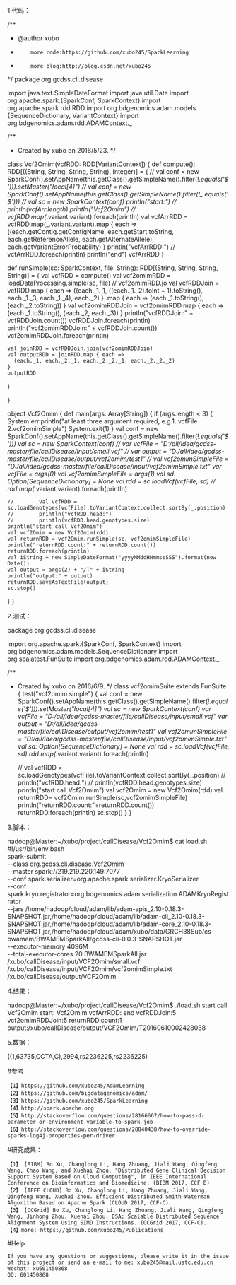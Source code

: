 

1.代码：

/**
  * @author xubo
  *         more code:https://github.com/xubo245/SparkLearning
  *         more blog:http://blog.csdn.net/xubo245
  */
package org.gcdss.cli.disease

import java.text.SimpleDateFormat
import java.util.Date
import org.apache.spark.{SparkConf, SparkContext}
import org.apache.spark.rdd.RDD
import org.bdgenomics.adam.models.{SequenceDictionary, VariantContext}
import org.bdgenomics.adam.rdd.ADAMContext._

/**
  * Created by xubo on 2016/5/23.
  */

class Vcf2Omim(vcfRDD: RDD[VariantContext]) {
  def compute(): RDD[((String, String, String, String), Integer)] = {
    //    val conf = new SparkConf().setAppName(this.getClass().getSimpleName().filter(!_.equals('$'))).setMaster("local[4]")
    //    val conf = new SparkConf().setAppName(this.getClass().getSimpleName().filter(!_.equals('$')))
    //    val sc = new SparkContext(conf)
    println("start:")
    //    println(vcfArr.length)
    println("Vcf2Omim")
    //    vcfRDD.map(_.variant.variant).foreach(println)
    val vcfArrRDD = vcfRDD.map(_.variant.variant).map { each =>
      ((each.getContig.getContigName, each.getStart.toString, each.getReferenceAllele, each.getAlternateAllele), each.getVariantErrorProbability)
    }
    println("vcfArrRDD:")
    //    vcfArrRDD.foreach(println)
    println("end")
    vcfArrRDD
  }

  def runSimple(sc: SparkContext, file: String): RDD[(String, String, String, String)] = {
    val vcfRDD = compute()
    val vcf2omimRDD = loadDataProcessing.simple(sc, file)
    //    vcf2omimRDD.jo
    val vcfRDDJoin = vcfRDD.map { each =>
      ((each._1._1, ((each._1._2).toInt + 1).toString(), each._1._3, each._1._4), each._2)
    }
      .map { each =>
        (each._1.toString(), (each._2.toString))
      }
    val vcf2omimRDDJoin = vcf2omimRDD.map { each =>
      (each._1.toString(), (each._2, each._3))
    }
    println("vcfRDDJoin:" + vcfRDDJoin.count())
    vcfRDDJoin.foreach(println)
    println("vcf2omimRDDJoin:" + vcfRDDJoin.count())
    vcf2omimRDDJoin.foreach(println)


    val joinRDD = vcfRDDJoin.join(vcf2omimRDDJoin)
    val outputRDD = joinRDD.map { each =>
      (each._1, each._2._1, each._2._2._1, each._2._2._2)
    }
    outputRDD
  }

}

object Vcf2Omim {
  def main(args: Array[String]) {
    if (args.length < 3) {
      System.err.println("at least three argument required, e.g.1. vcfFile 2.vcf2omimSimple")
      System.exit(1)
    }
    val conf = new SparkConf().setAppName(this.getClass().getSimpleName().filter(!_.equals('$')))
    val sc = new SparkContext(conf)
    //    var vcfFile = "D:/all/idea/gcdss-master/file/callDisease/input/small.vcf"
    //    var output = "D:/all/idea/gcdss-master/file/callDisease/output/vcf2omim/test1"
    //    val vcf2omimSimpleFile = "D:/all/idea/gcdss-master/file/callDisease/input/vcf2omimSimple.txt"
    var vcfFile = args(0)
    val vcf2omimSimpleFile = args(1)
    val sd: Option[SequenceDictionary] = None
    val rdd = sc.loadVcf(vcfFile, sd)
    //    rdd.map(_.variant.variant).foreach(println)

    //        val vcfRDD = sc.loadGenotypes(vcfFile).toVariantContext.collect.sortBy(_.position)
    //        println("vcfRDD.head:")
    //        println(vcfRDD.head.genotypes.size)
    println("start call Vcf2Omim")
    val vcf2Omim = new Vcf2Omim(rdd)
    val returnRDD = vcf2Omim.runSimple(sc, vcf2omimSimpleFile)
    println("returnRDD.count:" + returnRDD.count())
    returnRDD.foreach(println)
    val iString = new SimpleDateFormat("yyyyMMddHHmmssSSS").format(new Date())
    val output = args(2) + "/T" + iString
    println("output:" + output)
    returnRDD.saveAsTextFile(output)
    sc.stop()
  }
}




2.测试：

package org.gcdss.cli.disease

import org.apache.spark.{SparkConf, SparkContext}
import org.bdgenomics.adam.models.SequenceDictionary
import org.scalatest.FunSuite
import org.bdgenomics.adam.rdd.ADAMContext._

/**
  * Created by xubo on 2016/6/9.
  */
class vcf2omimSuite extends FunSuite {
  test("vcf2omim simple") {
    val conf = new SparkConf().setAppName(this.getClass().getSimpleName().filter(!_.equals('$'))).setMaster("local[4]")
    val sc = new SparkContext(conf)
    var vcfFile = "D:/all/idea/gcdss-master/file/callDisease/input/small.vcf"
    var output = "D:/all/idea/gcdss-master/file/callDisease/output/vcf2omim/test1"
    val vcf2omimSimpleFile = "D:/all/idea/gcdss-master/file/callDisease/input/vcf2omimSimple.txt"
    val sd: Option[SequenceDictionary] = None
    val rdd = sc.loadVcf(vcfFile, sd)
    rdd.map(_.variant.variant).foreach(println)

    //        val vcfRDD = sc.loadGenotypes(vcfFile).toVariantContext.collect.sortBy(_.position)
    //        println("vcfRDD.head:")
    //        println(vcfRDD.head.genotypes.size)
    println("start call Vcf2Omim")
    val vcf2Omim = new Vcf2Omim(rdd)
   val returnRDD= vcf2Omim.runSimple(sc,vcf2omimSimpleFile)
    println("returnRDD.count:"+returnRDD.count())
    returnRDD.foreach(println)
    sc.stop()
  }
}


3.脚本：

hadoop@Master:~/xubo/project/callDisease/Vcf2Omim$ cat load.sh 
    #!/usr/bin/env bash  
    spark-submit   \
--class  org.gcdss.cli.disease.Vcf2Omim \
--master spark://219.219.220.149:7077 \
--conf spark.serializer=org.apache.spark.serializer.KryoSerializer \
--conf spark.kryo.registrator=org.bdgenomics.adam.serialization.ADAMKryoRegistrator \
--jars /home/hadoop/cloud/adam/lib/adam-apis_2.10-0.18.3-SNAPSHOT.jar,/home/hadoop/cloud/adam/lib/adam-cli_2.10-0.18.3-SNAPSHOT.jar,/home/hadoop/cloud/adam/lib/adam-core_2.10-0.18.3-SNAPSHOT.jar,/home/hadoop/cloud/adam/xubo/data/GRCH38Sub/cs-bwamem/BWAMEMSparkAll/gcdss-cli-0.0.3-SNAPSHOT.jar \
--executor-memory 4096M \
--total-executor-cores 20 BWAMEMSparkAll.jar \
 /xubo/callDisease/input/VCF2Omim/small.vcf /xubo/callDisease/input/VCF2Omim/vcf2omimSimple.txt /xubo/callDisease/output/VCF2Omim


4.结果：

hadoop@Master:~/xubo/project/callDisease/Vcf2Omim$ ./load.sh 
start call Vcf2Omim
start:
Vcf2Omim
vcfArrRDD:
end
vcfRDDJoin:5                                                                    
vcf2omimRDDJoin:5
returnRDD.count:1                                                               
output:/xubo/callDisease/output/VCF2Omim/T20160610002428038


5.数据：

((1,63735,CCTA,C),2994,rs2236225,rs2236225)


#参考

	【1】https://github.com/xubo245/AdamLearning
	【2】https://github.com/bigdatagenomics/adam/ 
	【3】https://github.com/xubo245/SparkLearning
	【4】http://spark.apache.org
	【5】http://stackoverflow.com/questions/28166667/how-to-pass-d-parameter-or-environment-variable-to-spark-job  
	【6】http://stackoverflow.com/questions/28840438/how-to-override-sparks-log4j-properties-per-driver

		
#研究成果：

	【1】 [BIBM] Bo Xu, Changlong Li, Hang Zhuang, Jiali Wang, Qingfeng Wang, Chao Wang, and Xuehai Zhou, "Distributed Gene Clinical Decision Support System Based on Cloud Computing", in IEEE International Conference on Bioinformatics and Biomedicine. (BIBM 2017, CCF B)
	【2】 [IEEE CLOUD] Bo Xu, Changlong Li, Hang Zhuang, Jiali Wang, Qingfeng Wang, Xuehai Zhou. Efficient Distributed Smith-Waterman Algorithm Based on Apache Spark (CLOUD 2017, CCF-C).
	【3】 [CCGrid] Bo Xu, Changlong Li, Hang Zhuang, Jiali Wang, Qingfeng Wang, Jinhong Zhou, Xuehai Zhou. DSA: Scalable Distributed Sequence Alignment System Using SIMD Instructions. (CCGrid 2017, CCF-C).
	【4】more: https://github.com/xubo245/Publications
	
#Help

	If you have any questions or suggestions, please write it in the issue of this project or send an e-mail to me: xubo245@mail.ustc.edu.cn
	Wechat: xu601450868
	QQ: 601450868
	